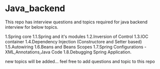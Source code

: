 # Java_backend

This repo has interview questions and topics required for java backend interview for below topics.

1.Spring core
1.1.Spring and it's modules
1.2.Inversion of Control
1.3.IOC container
1.4.Dependency Injection (Constructore and Setter based)
1.5.Autowiring
1.6.Beans and Beans Scopes
1.7.Spring Configurations - XML,Annotations,Java Code
1.8.Debugging Spring Application.

new topics will be added...
feel free to add questions and topic to this repo
